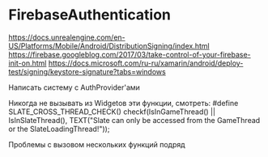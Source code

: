 # FirebaseAuthentication
https://docs.unrealengine.com/en-US/Platforms/Mobile/Android/DistributionSigning/index.html
https://firebase.googleblog.com/2017/03/take-control-of-your-firebase-init-on.html
https://docs.microsoft.com/ru-ru/xamarin/android/deploy-test/signing/keystore-signature?tabs=windows

Написать систему с AuthProvider'ами

Никогда не вызывать из Widgetов эти функции, смотреть:
#define SLATE_CROSS_THREAD_CHECK() checkf(IsInGameThread() || IsInSlateThread(), TEXT("Slate can only be accessed from the GameThread or the SlateLoadingThread!"));

Проблемы с вызовом нескольких функций подряд
